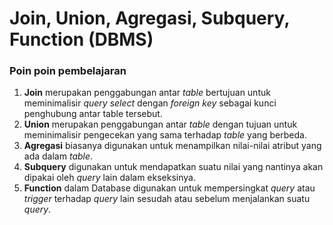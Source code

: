# Join, Union, Agregasi, Subquery, Function (DBMS)

### Poin poin pembelajaran

1. **Join** merupakan penggabungan antar _table_ bertujuan untuk meminimalisir _query select_ dengan _foreign key_ sebagai kunci penghubung antar table tersebut.
2. **Union** merupakan penggabungan antar _table_ dengan tujuan untuk meminimalisir pengecekan yang sama terhadap _table_ yang berbeda.
3. **Agregasi** biasanya digunakan untuk menampilkan nilai-nilai atribut yang ada dalam _table_.
4. **Subquery** digunakan untuk mendapatkan suatu nilai yang nantinya akan dipakai oleh _query_ lain dalam ekseksinya.
5. **Function** dalam Database digunakan untuk mempersingkat _query_ atau _trigger_ terhadap _query_ lain sesudah atau sebelum menjalankan suatu _query_.

